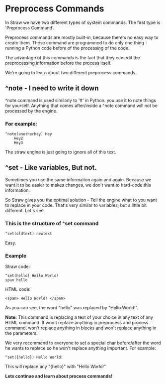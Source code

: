 ﻿
# Preprocess Commands
In Straw we have two different types of system commands. The first type is 'Preprocess Command'.

Preprocess commands are mostly built-in, because there's no easy way to create them. These command are programmed to do only one thing - running a Python code before of the processing of the code.

The advantage of this commands is the fact that they can edit the preprocessing information before the process itself.

We're going to learn about two different preprocess commands.

## ^note - I need to write it down
^note command is used similarly to '#' in Python. you use it to note things for yourself. Anything that comes after/inside a ^note command will not be processed by the engine.
### For example:

    ^note(anotherhey) Hey
    	Hey2
    	Hey3
The straw engine is just going to ignore all of this text.

## ^set - Like variables, But not.
Sometimes you use the same information again and again. Because we want it to be easier to makes changes, we don't want to hard-code this information.

So Straw gives you the optimal solution - Tell the engine what to you want to replace in your code. That's very similar to variables, but a little bit different. Let's see.

### This is the structure of ^set command

    ^set(oldtext) newtext
Easy.

### Example
Straw code:

    ^set(hello) Hello World!
    span hello

HTML code:

    <span> Hello World! </span>

As you can see, the word "hello" was replaced by "Hello World!".

**Note:** This command is replacing  a text of your choice in any text of any HTML command. It won't replace anything in preprocess and process command, won't replace anything in blocks and won't replace anything in the parameters.

We very recommend to everyone to set a special char before/after the word he wants to replace so he won't replace anything important. For example:

    ^set({hello}) Hello World!
This will replace any "{hello}" with "Hello World!"
 
**Lets continue and learn about process commands!**
